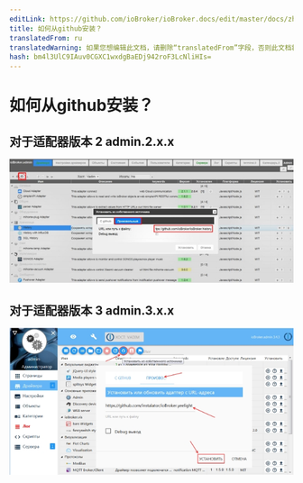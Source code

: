 ```yaml
---
editLink: https://github.com/ioBroker/ioBroker.docs/edit/master/docs/zh-cn/faq/_050_advanced/030_install_adapter_from_github.md
title: 如何从github安装？
translatedFrom: ru
translatedWarning: 如果您想编辑此文档，请删除“translatedFrom”字段，否则此文档将再次自动翻译
hash: bm4l3UlC9IAuv0CGXC1wxdgBaEDj942roF3LcNliHIs=
---
```

# 如何从github安装？
## 对于适配器版本 2 admin.2.x.x
![](../../../ru/faq/_050_advanced/media/030_install_adapter_from_github2.jpg)

## 对于适配器版本 3 admin.3.x.x
![](../../../ru/faq/_050_advanced/media/030_install_adapter_from_github3.jpg)